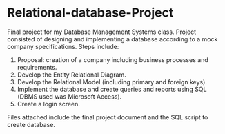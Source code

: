 # Relational-database-Project

Final project for my Database Management Systems class. Project consisted of designing and implementing a database according to a mock company specifications. Steps include:

1) Proposal: creation of a company including business processes and requirements.
2) Develop the Entity Relational Diagram.
3) Develop the Relational Model (including primary and foreign keys).
4) Implement the database and create queries and reports using SQL (DBMS used was Microsoft Access).
5) Create a login screen. 

Files attached include the final project document and the SQL script to create database.
